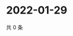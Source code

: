 # 2022-01-29

共 0 条

<!-- BEGIN WEIBO -->
<!-- 最后更新时间 Sat Jan 29 2022 15:11:07 GMT+0800 (China Standard Time) -->

<!-- END WEIBO -->
